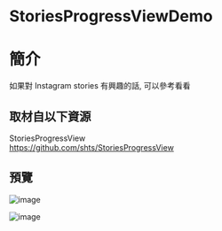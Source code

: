 # StoriesProgressViewDemo

簡介
==================================
如果對 Instagram stories 有興趣的話, 可以參考看看                                   

取材自以下資源
--------
StoriesProgressView                                   
https://github.com/shts/StoriesProgressView    
                        
預覽
--------
![image](https://i.imgur.com/JjR2okO.png)                                      

![image](https://i.imgur.com/wLLFMmf.png)                                      
